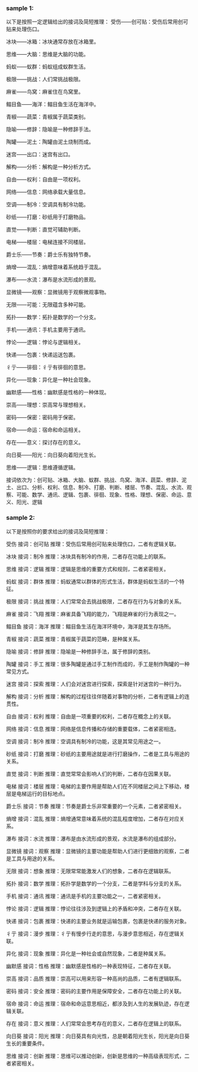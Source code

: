 ### sample 1:

以下是按照一定逻辑给出的接词及简短推理：
受伤——创可贴：受伤后常用创可贴来处理伤口。

冰块——冰箱：冰块通常存放在冰箱里。

思维——大脑：思维是大脑的功能。

蚂蚁——蚁群：蚂蚁组成蚁群生活。

极限——挑战：人们常挑战极限。

麻雀——鸟窝：麻雀住在鸟窝里。

鳎目鱼——海洋：鳎目鱼生活在海洋中。

青椒——蔬菜：青椒属于蔬菜类别。

隐喻——修辞：隐喻是一种修辞手法。

陶罐——泥土：陶罐由泥土烧制而成。

迷宫——出口：迷宫有出口。

解构——分析：解构是一种分析方式。

自由——权利：自由是一项权利。

网络——信息：网络承载大量信息。

空调——制冷：空调具有制冷功能。

砂纸——打磨：砂纸用于打磨物品。

直觉——判断：直觉可辅助判断。

电梯——楼层：电梯连接不同楼层。

爵士乐——节奏：爵士乐有独特节奏。

熵增——混乱：熵增意味着系统趋于混乱。

瀑布——水流：瀑布是水流形成的景观。

显微镜——观察：显微镜用于观察微观事物。

无限——可能：无限蕴含多种可能。

拓扑——数学：拓扑是数学的一个分支。

手机——通讯：手机主要用于通讯。

悖论——逻辑：悖论与逻辑相关。

快递——包裹：快递运送包裹。

彳亍——徘徊：彳亍有徘徊的意思。

异化——现象：异化是一种社会现象。

幽默感——性格：幽默感是性格的一种体现。

崇高——理想：崇高常与理想相关。

密码——保密：密码用于保密。

宿命——命运：宿命和命运相关。

存在——意义：探讨存在的意义。

向日葵——阳光：向日葵向着阳光生长。

思维——逻辑：思维遵循逻辑。

接词依次为：创可贴、冰箱、大脑、蚁群、挑战、鸟窝、海洋、蔬菜、修辞、泥土、出口、分析、权利、信息、制冷、打磨、判断、楼层、节奏、混乱、水流、观察、可能、数学、通讯、逻辑、包裹、徘徊、现象、性格、理想、保密、命运、意义、阳光、逻辑

### sample 2:

以下是按照你的要求给出的接词及简短推理：

受伤
接词：创可贴
推理：受伤后常用创可贴来处理伤口，二者有逻辑关联。

冰块
接词：制冷
推理：冰块具有制冷的作用，二者存在功能上的联系。

思维
接词：逻辑
推理：逻辑是思维的重要方式和规则，二者紧密相关。

蚂蚁
接词：群体
推理：蚂蚁通常以群体的形式生活，群体是蚂蚁生活的一个特征。

极限
接词：挑战
推理：人们常常会去挑战极限，二者存在行为与对象的关系。

麻雀
接词：飞翔
推理：麻雀具备飞翔的能力，飞翔是麻雀的行为表现之一。

鳎目鱼
接词：海洋
推理：鳎目鱼生活在海洋环境中，海洋是其生存场所。

青椒
接词：蔬菜
推理：青椒属于蔬菜的范畴，是种属关系。

隐喻
接词：修辞
推理：隐喻是一种修辞手法，属于修辞的类别。

陶罐
接词：手工
推理：很多陶罐是通过手工制作而成的，手工是制作陶罐的一种常见方式。

迷宫
接词：探索
推理：人们会对迷宫进行探索，探索是针对迷宫的一种行为。

解构
接词：分析
推理：解构的过程往往伴随着对事物的分析，二者有逻辑上的连贯性。

自由
接词：权利
推理：自由是一项重要的权利，二者存在概念上的关联。

网络
接词：信息
推理：网络是信息传播和存储的重要载体，二者紧密相连。

空调
接词：制冷
推理：空调具有制冷的功能，这是其常见用途之一。

砂纸
接词：打磨
推理：砂纸的主要用途就是进行打磨操作，二者是工具与用途的关系。

直觉
接词：判断
推理：直觉常常会影响人们的判断，二者存在因果关联。

电梯
接词：楼层
推理：电梯的主要作用是帮助人们在不同楼层之间上下移动，楼层是电梯运行的目标地点。

爵士乐
接词：节奏
推理：节奏是爵士乐非常重要的一个元素，二者紧密相关。

熵增
接词：混乱
推理：熵增通常意味着系统的混乱程度增加，二者存在对应关系。

瀑布
接词：水流
推理：瀑布是由水流形成的景观，水流是瀑布的组成部分。

显微镜
接词：观察
推理：显微镜的主要功能是帮助人们进行更细致的观察，二者是工具与用途的关系。

无限
接词：想象
推理：无限常常能激发人们的想象，二者存在逻辑联系。

拓扑
接词：数学
推理：拓扑学是数学的一个分支，二者是学科与分支的关系。

手机
接词：通讯
推理：通讯是手机的主要功能之一，二者紧密相关。

悖论
接词：逻辑
推理：悖论往往涉及到逻辑上的矛盾和冲突，二者存在关联。

快递
接词：包裹
推理：快递的主要业务就是运输包裹，包裹是快递的服务对象。

彳亍
接词：漫步
推理：彳亍有慢步行走的意思，与漫步意思相近，存在逻辑关联。

异化
接词：现象
推理：异化是一种社会或自然现象，二者是种属关系。

幽默感
接词：性格
推理：幽默感是性格的一种表现特征，二者存在关联。

崇高
接词：品质
推理：崇高可以用来形容一种高尚的品质，二者有逻辑联系。

密码
接词：安全
推理：密码的主要作用是保障安全，二者存在功能上的关联。

宿命
接词：命运
推理：宿命和命运意思相近，都涉及到人生的发展轨迹，存在逻辑关联。

存在
接词：意义
推理：人们常常会思考存在的意义，二者存在逻辑上的联系。

向日葵
接词：阳光
推理：向日葵具有向光性，总是朝着阳光生长，阳光是向日葵生长的重要条件。

思维
接词：创新
推理：思维可以推动创新，创新是思维的一种高级表现形式，二者紧密相关。


